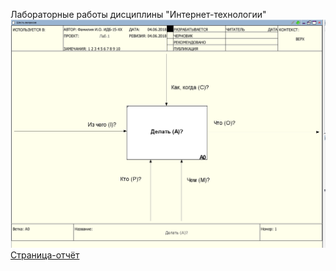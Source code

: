 Лабораторные работы дисциплины "Интернет-технологии"
![none](https://raw.githubusercontent.com/VarvariucA/VarvariucA.github.io/master/Безымянный.png)
[Страница-отчёт](https://varvariuca.github.io)
